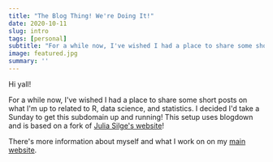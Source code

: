 ```yaml
---
title: "The Blog Thing! We're Doing It!"
date: 2020-10-11
slug: intro
tags: [personal]
subtitle: "For a while now, I've wished I had a place to share some short posts on what I'm up to related to R, data science, and statistics. I decided I'd take a Sunday to get this subdomain up and running!"
image: featured.jpg
summary: ''
---
```


Hi yall!

For a while now, I've wished I had a place to share some short posts on what I'm up to related to R, data science, and statistics. I decided I'd take a Sunday to get this subdomain up and running! This setup uses blogdown and is based on a fork of [Julia Silge's website](https://juliasilge.com/)!

There's more information about myself and what I work on on my [main website](https://simonpcouch.com).
